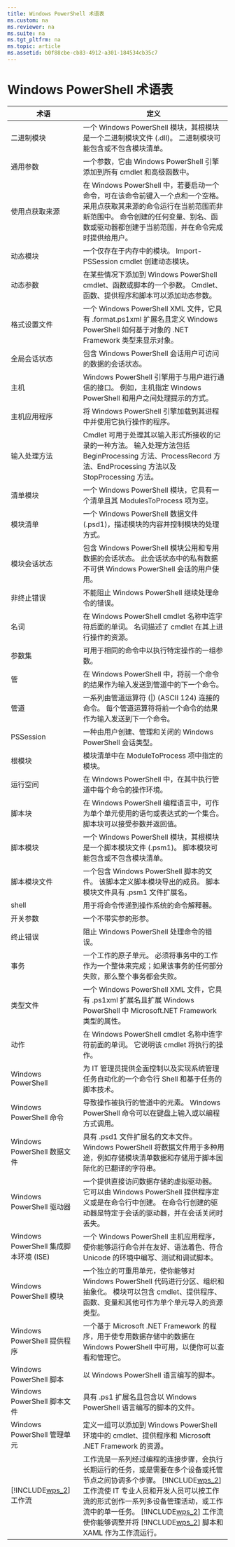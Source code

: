 ```yaml
---
title: Windows PowerShell 术语表
ms.custom: na
ms.reviewer: na
ms.suite: na
ms.tgt_pltfrm: na
ms.topic: article
ms.assetid: b0f88cbe-cb83-4912-a301-184534cb35c7
---
```

# Windows PowerShell 术语表


|术语|定义|
|--------|--------------|
|二进制模块|一个 Windows PowerShell 模块，其根模块是一个二进制模块文件 (.dll)。 二进制模块可能包含或不包含模块清单。|
|通用参数|一个参数，它由 Windows PowerShell 引擎添加到所有 cmdlet 和高级函数中。|
|使用点获取来源|在 Windows PowerShell 中，若要启动一个命令，可在该命令前键入一个点和一个空格。 采用点获取其来源的命令运行在当前范围而非新范围中。 命令创建的任何变量、别名、函数或驱动器都创建于当前范围，并在命令完成时提供给用户。|
|动态模块|一个仅存在于内存中的模块。 Import-PSSession cmdlet 创建动态模块。|
|动态参数|在某些情况下添加到 Windows PowerShell cmdlet、函数或脚本的一个参数。 Cmdlet、函数、提供程序和脚本可以添加动态参数。|
|格式设置文件|一个 Windows PowerShell XML 文件，它具有 .format.ps1xml 扩展名且定义 Windows PowerShell 如何基于对象的 .NET Framework 类型来显示对象。|
|全局会话状态|包含 Windows PowerShell 会话用户可访问的数据的会话状态。|
|主机|Windows PowerShell 引擎用于与用户进行通信的接口。 例如，主机指定 Windows PowerShell 和用户之间处理提示的方式。|
|主机应用程序|将 Windows PowerShell 引擎加载到其进程中并使用它执行操作的程序。|
|输入处理方法|Cmdlet 可用于处理其以输入形式所接收的记录的一种方法。 输入处理方法包括 BeginProcessing 方法、ProcessRecord 方法、EndProcessing 方法以及 StopProcessing 方法。|
|清单模块|一个 Windows PowerShell 模块，它具有一个清单且其 ModulesToProcess 项为空。|
|模块清单|一个 Windows PowerShell 数据文件 (.psd1)，描述模块的内容并控制模块的处理方式。|
|模块会话状态|包含 Windows PowerShell 模块公用和专用数据的会话状态。 此会话状态中的私有数据不可供 Windows PowerShell 会话的用户使用。|
|非终止错误|不能阻止 Windows PowerShell 继续处理命令的错误。|
|名词|在 Windows PowerShell cmdlet 名称中连字符后面的单词。 名词描述了 cmdlet 在其上进行操作的资源。|
|参数集|可用于相同的命令中以执行特定操作的一组参数。|
|管|在 Windows PowerShell 中，将前一个命令的结果作为输入发送到管道中的下一个命令。|
|管道|一系列由管道运算符 (&#124;) (ASCII 124) 连接的命令。 每个管道运算符将前一个命令的结果作为输入发送到下一个命令。|
|PSSession|一种由用户创建、管理和关闭的 Windows PowerShell 会话类型。|
|根模块|模块清单中在 ModuleToProcess 项中指定的模块。|
|运行空间|在 Windows PowerShell 中，在其中执行管道中每个命令的操作环境。|
|脚本块|在 Windows PowerShell 编程语言中，可作为单个单元使用的语句或表达式的一个集合。 脚本块可以接受参数并返回值。|
|脚本模块|一个 Windows PowerShell 模块，其根模块是一个脚本模块文件 (.psm1)。 脚本模块可能包含或不包含模块清单。|
|脚本模块文件|一个包含 Windows PowerShell 脚本的文件。 该脚本定义脚本模块导出的成员。 脚本模块文件具有 .psm1 文件扩展名。|
|shell|用于将命令传递到操作系统的命令解释器。|
|开关参数|一个不带实参的形参。|
|终止错误|阻止 Windows PowerShell 处理命令的错误。|
|事务|一个工作的原子单元。 必须将事务中的工作作为一个整体来完成；如果该事务的任何部分失败，那么整个事务都会失败。|
|类型文件|一个 Windows PowerShell XML 文件，它具有 .ps1xml 扩展名且扩展 Windows PowerShell 中 Microsoft.NET Framework 类型的属性。|
|动作|在 Windows PowerShell cmdlet 名称中连字符前面的单词。 它说明该 cmdlet 将执行的操作。|
|Windows PowerShell|为 IT 管理员提供全面控制以及实现系统管理任务自动化的一个命令行 Shell 和基于任务的脚本技术。|
|Windows PowerShell 命令|导致操作被执行的管道中的元素。 Windows PowerShell 命令可以在键盘上输入或以编程方式调用。|
|Windows PowerShell 数据文件|具有 .psd1 文件扩展名的文本文件。 Windows PowerShell 将数据文件用于多种用途，例如存储模块清单数据和存储用于脚本国际化的已翻译的字符串。|
|Windows PowerShell 驱动器|一个提供直接访问数据存储的虚拟驱动器。 它可以由 Windows PowerShell 提供程序定义或是在命令行中创建。 在命令行创建的驱动器是特定于会话的驱动器，并在会话关闭时丢失。|
|Windows PowerShell 集成脚本环境 (ISE)|一个 Windows PowerShell 主机应用程序，使你能够运行命令并在友好、语法着色、符合 Unicode 的环境中编写、测试和调试脚本。|
|Windows PowerShell 模块|一个独立的可重用单元，使你能够对 Windows PowerShell 代码进行分区、组织和抽象化。 模块可以包含 cmdlet、提供程序、函数、变量和其他可作为单个单元导入的资源类型。|
|Windows PowerShell 提供程序|一个基于 Microsoft .NET Framework 的程序，用于使专用数据存储中的数据在 Windows PowerShell 中可用，以便你可以查看和管理它。|
|Windows PowerShell 脚本|以 Windows PowerShell 语言编写的脚本。|
|Windows PowerShell 脚本文件|具有 .ps1 扩展名且包含以 Windows PowerShell 语言编写的脚本的文件。|
|Windows PowerShell 管理单元|定义一组可以添加到 Windows PowerShell 环境中的 cmdlet、提供程序和 Microsoft .NET Framework 的资源。|
|[!INCLUDE[wps_2](../Token/wps_2_md.md)] 工作流|工作流是一系列经过编程的连接步骤，会执行长期运行的任务，或是需要在多个设备或托管节点之间协调多个步骤。 [!INCLUDE[wps_2](../Token/wps_2_md.md)] 工作流使 IT 专业人员和开发人员可以按工作流的形式创作一系列多设备管理活动，或工作流中的单一任务。 [!INCLUDE[wps_2](../Token/wps_2_md.md)] 工作流使你能够调整并将 [!INCLUDE[wps_2](../Token/wps_2_md.md)] 脚本和 XAML 作为工作流运行。|



<!--HONumber=Apr16_HO1-->


